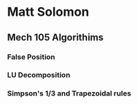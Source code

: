 # Matt Solomon 
## Mech 105 Algorithims 
### False Position 
### LU Decomposition 
### Simpson's 1/3 and Trapezoidal rules



